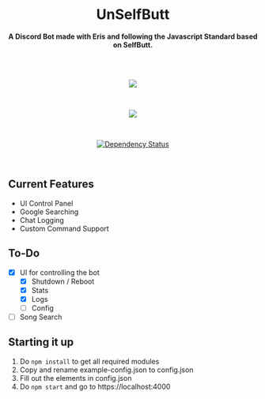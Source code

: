 <div align="center">
  <h1 align="center">UnSelfButt</h1>
	<p align="center">
		<strong>A Discord Bot made with Eris and following the Javascript Standard based on SelfButt.</strong>
	</p>
	<br/>
	<br/>
  <p align="center">
    <a href="https://github.com/feross/standard"><img src="https://cdn.rawgit.com/feross/standard/master/badge.svg"></a>
	</p>
  <br>
  <p align="center">
    <a href="https://circleci.com/gh/Noculi/unselfbutt"><img src="https://circleci.com/gh/Noculi/unselfbutt.svg?style=svg"></a>
	</p>
  <br>
  <p align="center">
    <a href='https://gemnasium.com/github.com/Noculi/unselfbutt'><img src="https://gemnasium.com/badges/github.com/Noculi/unselfbutt.svg" alt="Dependency Status" /></a>
	</p>
  <br>
</div>

Current Features
------	
* UI Control Panel
* Google Searching
* Chat Logging
* Custom Command Support

To-Do
------
- [X] UI for controlling the bot
  - [X] Shutdown / Reboot
  - [X] Stats
  - [X] Logs
  - [ ] Config
- [ ] Song Search

Starting it up
------
1. Do `npm install` to get all required modules
2. Copy and rename example-config.json to config.json
3. Fill out the elements in config.json
4. Do `npm start` and go to https://localhost:4000
